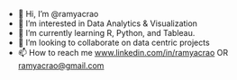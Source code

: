 - 👋 Hi, I’m @ramyacrao
- 👀 I’m interested in Data Analytics & Visualization
- 🌱 I’m currently learning R, Python, and Tableau.
- 💞️ I’m looking to collaborate on data centric projects
- 📫 How to reach me www.linkedin.com/in/ramyacrao OR ramyacrao@gmail.com

<!---
ramyacrao/ramyacrao is a ✨ special ✨ repository because its `README.md` (this file) appears on your GitHub profile.
You can click the Preview link to take a look at your changes.
--->

